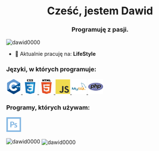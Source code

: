<h1 align="center">Cześć, jestem Dawid</h1>
<h3 align="center">Programuję z pasji.</h3>

<p align="left"> <img src="https://komarev.com/ghpvc/?username=dawid0000&label=Profile%20views&color=0e75b6&style=flat" alt="dawid0000" /> </p>

- 🤝 Aktualnie pracuję na: **LifeStyle**

<h3 align="left">Języki, w których programuje:</h3>
<p align="left"> <a href="https://www.w3schools.com/cpp/" target="_blank" rel="noreferrer"> <img src="https://raw.githubusercontent.com/devicons/devicon/master/icons/cplusplus/cplusplus-original.svg" alt="cplusplus" width="40" height="40"/> </a> <a href="https://www.w3schools.com/css/" target="_blank" rel="noreferrer"> <img src="https://raw.githubusercontent.com/devicons/devicon/master/icons/css3/css3-original-wordmark.svg" alt="css3" width="40" height="40"/> </a> <a href="https://www.w3.org/html/" target="_blank" rel="noreferrer"> <img src="https://raw.githubusercontent.com/devicons/devicon/master/icons/html5/html5-original-wordmark.svg" alt="html5" width="40" height="40"/> </a> <a href="https://developer.mozilla.org/en-US/docs/Web/JavaScript" target="_blank" rel="noreferrer"> <img src="https://raw.githubusercontent.com/devicons/devicon/master/icons/javascript/javascript-original.svg" alt="javascript" width="40" height="40"/> </a> <a href="https://www.mysql.com/" target="_blank" rel="noreferrer"> <img src="https://raw.githubusercontent.com/devicons/devicon/master/icons/mysql/mysql-original-wordmark.svg" alt="mysql" width="40" height="40"/> <a href="https://www.php.net" target="_blank" rel="noreferrer"> <img src="https://raw.githubusercontent.com/devicons/devicon/master/icons/php/php-original.svg" alt="php" width="40" height="40"/> </a> </p>
<h3 align="left">Programy, których używam:</h3>
</a> 
<a href="https://www.photoshop.com/en" target="_blank" rel="noreferrer"> 
<img src="https://raw.githubusercontent.com/devicons/devicon/master/icons/photoshop/photoshop-line.svg" alt="photoshop" width="40" height="40"/> 
</a>

<p><img align="left" src="https://github-readme-stats.vercel.app/api/top-langs?username=dawid0000&show_icons=true&locale=en&layout=compact" alt="dawid0000" /></p>

<p>&nbsp;<img align="center" src="https://github-readme-stats.vercel.app/api?username=dawid0000&show_icons=true&locale=en" alt="dawid0000" /></p>
